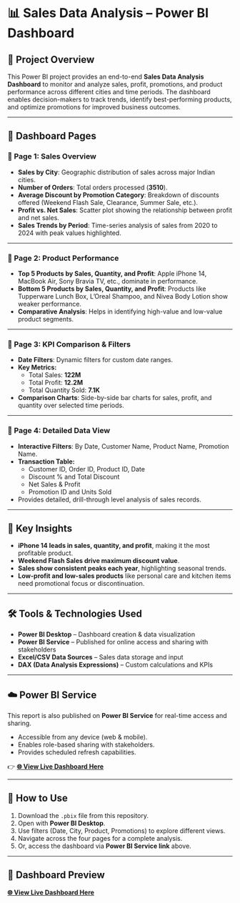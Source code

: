 # 📊 Sales Data Analysis – Power BI Dashboard  

## 📌 Project Overview  
This Power BI project provides an end-to-end **Sales Data Analysis Dashboard** to monitor and analyze sales, profit, promotions, and product performance across different cities and time periods. The dashboard enables decision-makers to track trends, identify best-performing products, and optimize promotions for improved business outcomes.  

---

## 📂 Dashboard Pages  

### 🔹 Page 1: Sales Overview  
- **Sales by City**: Geographic distribution of sales across major Indian cities.  
- **Number of Orders**: Total orders processed (**3510**).  
- **Average Discount by Promotion Category**: Breakdown of discounts offered (Weekend Flash Sale, Clearance, Summer Sale, etc.).  
- **Profit vs. Net Sales**: Scatter plot showing the relationship between profit and net sales.  
- **Sales Trends by Period**: Time-series analysis of sales from 2020 to 2024 with peak values highlighted.  

---

### 🔹 Page 2: Product Performance  
- **Top 5 Products by Sales, Quantity, and Profit**: Apple iPhone 14, MacBook Air, Sony Bravia TV, etc., dominate in performance.  
- **Bottom 5 Products by Sales, Quantity, and Profit**: Products like Tupperware Lunch Box, L’Oreal Shampoo, and Nivea Body Lotion show weaker performance.  
- **Comparative Analysis**: Helps in identifying high-value and low-value product segments.  

---

### 🔹 Page 3: KPI Comparison & Filters  
- **Date Filters**: Dynamic filters for custom date ranges.  
- **Key Metrics:**  
  - Total Sales: **122M**  
  - Total Profit: **12.2M**  
  - Total Quantity Sold: **7.1K**  
- **Comparison Charts**: Side-by-side bar charts for sales, profit, and quantity over selected time periods.  

---

### 🔹 Page 4: Detailed Data View  
- **Interactive Filters**: By Date, Customer Name, Product Name, Promotion Name.  
- **Transaction Table:**  
  - Customer ID, Order ID, Product ID, Date  
  - Discount % and Total Discount  
  - Net Sales & Profit  
  - Promotion ID and Units Sold  
- Provides detailed, drill-through level analysis of sales records.  

---

## 🚀 Key Insights  
- **iPhone 14 leads in sales, quantity, and profit**, making it the most profitable product.  
- **Weekend Flash Sales drive maximum discount value**.  
- **Sales show consistent peaks each year**, highlighting seasonal trends.  
- **Low-profit and low-sales products** like personal care and kitchen items need promotional focus or discontinuation.  

---

## 🛠️ Tools & Technologies Used  
- **Power BI Desktop** – Dashboard creation & data visualization  
- **Power BI Service** – Published for online access and sharing with stakeholders  
- **Excel/CSV Data Sources** – Sales data storage and input  
- **DAX (Data Analysis Expressions)** – Custom calculations and KPIs  

---

## ☁️ Power BI Service  
This report is also published on **Power BI Service** for real-time access and sharing.  
- Accessible from any device (web & mobile).  
- Enables role-based sharing with stakeholders.  
- Provides scheduled refresh capabilities.  

👉 **[🌐 View Live Dashboard Here](https://app.powerbi.com/view?r=eyJrIjoiZTNkZTgwOWEtMTk0ZC00ODZiLWI1NmItM2I5ZWM5NmU2YTFjIiwidCI6Ijg0YzMxY2EwLWFjM2ItNGVhZS1hZDExLTUxOWQ4MDIzM2U2ZiIsImMiOjZ9)**  

---

## 📑 How to Use  
1. Download the `.pbix` file from this repository.  
2. Open with **Power BI Desktop**.  
3. Use filters (Date, City, Product, Promotions) to explore different views.  
4. Navigate across the four pages for a complete analysis.  
5. Or, access the dashboard via **Power BI Service link** above.  

---

## 📸 Dashboard Preview  
 **[🌐 View Live Dashboard Here](https://app.powerbi.com/view?r=eyJrIjoiZTNkZTgwOWEtMTk0ZC00ODZiLWI1NmItM2I5ZWM5NmU2YTFjIiwidCI6Ijg0YzMxY2EwLWFjM2ItNGVhZS1hZDExLTUxOWQ4MDIzM2U2ZiIsImMiOjZ9)**  
